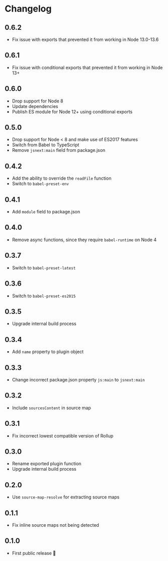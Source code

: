 # Changelog

## 0.6.2

- Fix issue with exports that prevented it from working in Node 13.0-13.6

## 0.6.1

- Fix issue with conditional exports that prevented it from working in Node 13+

## 0.6.0

- Drop support for Node 8
- Update dependencies
- Publish ES module for Node 12+ using conditional exports

## 0.5.0

- Drop support for Node < 8 and make use of ES2017 features
- Switch from Babel to TypeScript
- Remove `jsnext:main` field from package.json

## 0.4.2

- Add the ability to override the `readFile` function
- Switch to `babel-preset-env`

## 0.4.1

- Add `module` field to package.json

## 0.4.0

- Remove async functions, since they require `babel-runtime` on Node 4

## 0.3.7

- Switch to `babel-preset-latest`

## 0.3.6

- Switch to `babel-preset-es2015`

## 0.3.5

- Upgrade internal build process

## 0.3.4

- Add `name` property to plugin object

## 0.3.3

- Change incorrect package.json property `js:main` to `jsnext:main`

## 0.3.2

- Include `sourcesContent` in source map

## 0.3.1

- Fix incorrect lowest compatible version of Rollup

## 0.3.0

- Rename exported plugin function
- Upgrade internal build process

## 0.2.0

- Use `source-map-resolve` for extracting source maps

## 0.1.1

- Fix inline source maps not being detected

## 0.1.0

- First public release 🎉
